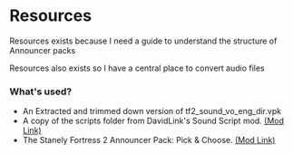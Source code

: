 # Resources

Resources exists because I need a guide to understand the structure of Announcer packs

Resources also exists so I have a central place to convert audio files

### What's used?

  - An Extracted and trimmed down version of tf2_sound_vo_eng_dir.vpk
  - A copy of the scripts folder from DavidLink's Sound Script mod. [(Mod Link)](https://gamebanana.com/mods/36640)
  - The Stanely Fortress 2 Announcer Pack: Pick & Choose. [(Mod Link)](https://gamebanana.com/sounds/25981)

